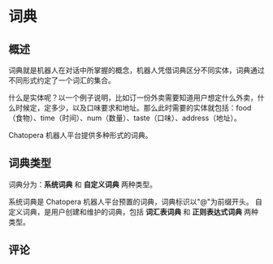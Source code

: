 # 词典

## 概述

词典就是机器人在对话中所掌握的概念，机器人凭借词典区分不同实体，词典通过不同形式约定了一个词汇的集合。

什么是实体呢？以一个例子说明，比如订一份外卖需要知道用户想定什么外卖，什么时候定，定多少，以及口味要求和地址。那么此时需要的实体就包括：food（食物）、time（时间）、num（数量）、taste（口味）、address（地址）。

Chatopera 机器人平台提供多种形式的词典。

## 词典类型

词典分为：**系统词典** 和 **自定义词典** 两种类型。

系统词典是 Chatopera 机器人平台预置的词典，词典标识以"@"为前缀开头。
自定义词典，是用户创建和维护的词典，包括 **词汇表词典** 和 **正则表达式词典** 两种类型。


## 评论

<script src="https://utteranc.es/client.js"
        repo="chatopera/docs"
        issue-term="pathname"
        label="Comment"
        theme="github-light"
        crossorigin="anonymous"
        async>
</script>
